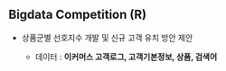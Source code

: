 
## Bigdata Competition (R)
  * 상품군별 선호지수 개발 및 신규 고객 유치 방안 제안
  
    * 데이터 : **이커머스 고객로그, 고객기본정보, 상품, 검색어**

